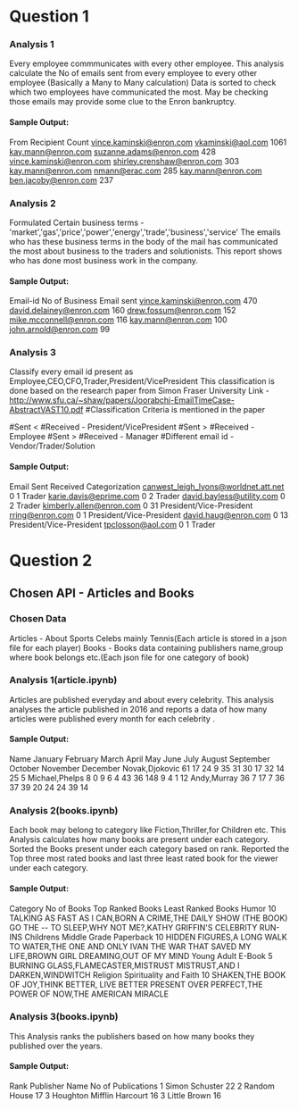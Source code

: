 
# Question 1


### Analysis 1 

Every employee commmunicates with every other employee. This analysis calculate the No of emails sent from every employee to every other employee (Basically a Many to Many calculation) Data is sorted to check which two employees have communicated the most. May be checking those emails may provide some clue to the Enron bankruptcy.

#### Sample Output:

From	Recipient	Count
vince.kaminski@enron.com	vkaminski@aol.com	1061
kay.mann@enron.com	suzanne.adams@enron.com	428
vince.kaminski@enron.com	shirley.crenshaw@enron.com	303
kay.mann@enron.com	nmann@erac.com	285
kay.mann@enron.com	ben.jacoby@enron.com	237



### Analysis 2 

Formulated Certain business terms - 'market','gas','price','power','energy','trade','business','service'
The emails who has these business terms in the body of the mail has communicated the most about business to the traders
and solutionists. This report shows who has done most business work in the company.

#### Sample Output:

Email-id	No of Business Email sent
vince.kaminski@enron.com	470
david.delainey@enron.com	160
drew.fossum@enron.com	152
mike.mcconnell@enron.com	116
kay.mann@enron.com	100
john.arnold@enron.com	99


### Analysis 3

Classify every email id present as Employee,CEO,CFO,Trader,President/VicePresident
This classification is done based on the research paper from Simon Fraser University
Link - http://www.sfu.ca/~shaw/papers/Joorabchi-EmailTimeCase-AbstractVAST10.pdf
#Classification Criteria is mentioned in the paper
  
  #Sent < #Received - President/VicePresident
  #Sent > #Received - Employee
  #Sent > #Received - Manager
  #Different email id - Vendor/Trader/Solution
  
#### Sample Output:
  
Email	Sent	Received	Categorization
canwest_leigh_lyons@worldnet.att.net	0	1	Trader
karie.davis@eprime.com	0	2	Trader
david.bayless@utility.com	0	2	Trader
kimberly.allen@enron.com	0	31	President/Vice-President
rring@enron.com	0	1	President/Vice-President
david.haug@enron.com	0	13	President/Vice-President
tpclosson@aol.com	0	1	Trader

  

# Question 2

## Chosen API - Articles and Books

### Chosen Data

Articles - About Sports Celebs mainly Tennis(Each article is stored in a json file for each player)
Books - Books data containing publishers name,group where book belongs etc.(Each json file for one category of book)

### Analysis 1(article.ipynb)

Articles are published everyday and about every celebrity. This analysis analyses the article published in 2016
and reports a data of how many articles were published every month for each  celebrity .

#### Sample Output:

Name	January	February	March	April	May	June	July	August	September	October	November	December
Novak,Djokovic	61	17	24	9	35	31	30	17	32	14	25	5
Michael,Phelps	8	0	9	6	4	43	36	148	9	4	1	12
Andy,Murray	36	7	17	7	36	37	39	20	24	24	39	14

### Analysis 2(books.ipynb)

Each book may belong to category like Fiction,Thriller,for Children etc.
This Analysis calculates how many books are present under each category.
Sorted the Books present under each category based on rank.
Reported the Top three most rated books and last three least rated book for the viewer under each category.

#### Sample Output:

Category	No of Books	Top Ranked Books	Least Ranked Books
Humor	10	TALKING AS FAST AS I CAN,BORN A CRIME,THE DAILY SHOW (THE BOOK)	GO THE -- TO SLEEP,WHY NOT ME?,KATHY GRIFFIN'S CELEBRITY RUN-INS
Childrens Middle Grade Paperback	10	HIDDEN FIGURES,A LONG WALK TO WATER,THE ONE AND ONLY IVAN	THE WAR THAT SAVED MY LIFE,BROWN GIRL DREAMING,OUT OF MY MIND
Young Adult E-Book	5	BURNING GLASS,FLAMECASTER,MISTRUST	MISTRUST,AND I DARKEN,WINDWITCH
Religion Spirituality and Faith	10	SHAKEN,THE BOOK OF JOY,THINK BETTER, LIVE BETTER	PRESENT OVER PERFECT,THE POWER OF NOW,THE AMERICAN MIRACLE


### Analysis 3(books.ipynb)

This Analysis ranks  the publishers based on how many books they published over the years.

#### Sample Output:

Rank	Publisher Name	No of Publications
1	Simon  Schuster	22
2	Random House	17
3	Houghton Mifflin Harcourt	16
3	Little Brown	16







